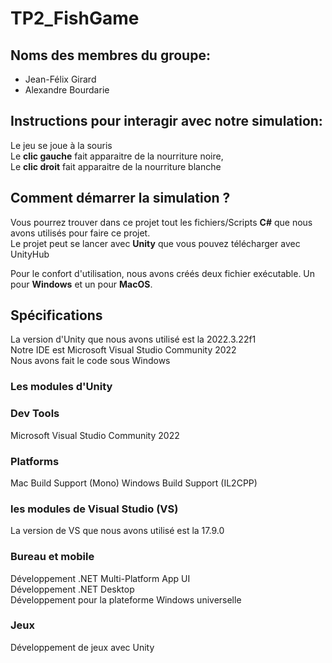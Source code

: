 # TP2_FishGame

## Noms des membres du groupe:
- Jean-Félix Girard
- Alexandre Bourdarie

## Instructions pour interagir avec notre simulation:
Le jeu se joue à la souris  
Le **clic gauche** fait apparaitre de la nourriture noire,   
Le **clic droit** fait apparaitre de la nourriture blanche  

## Comment démarrer la simulation ?
Vous pourrez trouver dans ce projet tout les fichiers/Scripts **C#** que nous avons utilisés pour faire ce projet.  
Le projet peut se lancer avec **Unity** que vous pouvez télécharger avec UnityHub  

Pour le confort d'utilisation, nous avons créés deux fichier exécutable. Un pour **Windows** et un pour **MacOS**.  

## Spécifications
La version d'Unity que nous avons utilisé est la 2022.3.22f1    
Notre IDE est Microsoft Visual Studio Community 2022  
Nous avons fait le code sous Windows  

### Les modules d'Unity
### Dev Tools
Microsoft Visual Studio Community 2022
### Platforms
Mac Build Support (Mono)
Windows Build Support (IL2CPP)

### les modules de Visual Studio (VS)
La version de VS que nous avons utilisé est la 17.9.0
### Bureau et mobile
Développement .NET Multi-Platform App UI  
Développement .NET Desktop  
Développement pour la plateforme Windows universelle  
### Jeux 
Développement de jeux avec Unity
